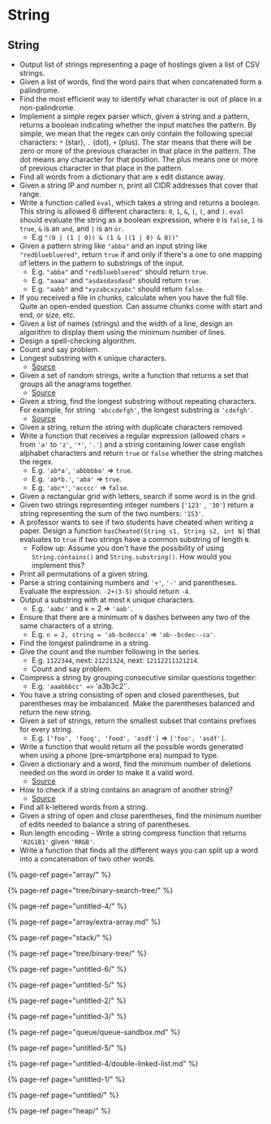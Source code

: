 # String



## String

* Output list of strings representing a page of hostings given a list of CSV strings.
* Given a list of words, find the word pairs that when concatenated form a palindrome.
* Find the most efficient way to identify what character is out of place in a non-palindrome.
* Implement a simple regex parser which, given a string and a pattern, returns a boolean indicating whether the input matches the pattern. By simple, we mean that the regex can only contain the following special characters: `*` \(star\), `.` \(dot\), `+` \(plus\). The star means that there will be zero or more of the previous character in that place in the pattern. The dot means any character for that position. The plus means one or more of previous character in that place in the pattern.
* Find all words from a dictionary that are x edit distance away.
* Given a string IP and number n, print all CIDR addresses that cover that range.
* Write a function called `eval`, which takes a string and returns a boolean. This string is allowed 6 different characters: `0`, `1`, `&`, `|`, `(`, and `)`. `eval` should evaluate the string as a boolean expression, where `0` is `false`, `1` is `true`, `&` is an `and`, and `|` is an `or`.
  * E.g `"(0 | (1 | 0)) & (1 & ((1 | 0) & 0))"`
* Given a pattern string like `"abba"` and an input string like `"redbluebluered"`, return `true` if and only if there's a one to one mapping of letters in the pattern to substrings of the input.
  * E.g. `"abba"` and `"redbluebluered"` should return `true`.
  * E.g. `"aaaa"` and `"asdasdasdasd"` should return `true`.
  * E.g. `"aabb"` and `"xyzabcxzyabc"` should return `false`.
* If you received a file in chunks, calculate when you have the full file. Quite an open-ended question. Can assume chunks come with start and end, or size, etc.
* Given a list of names \(strings\) and the width of a line, design an algorithm to display them using the minimum number of lines.
* Design a spell-checking algorithm.
* Count and say problem.
* Longest substring with `K` unique characters.
  * [Source](http://blog.gainlo.co/index.php/2016/04/12/find-the-longest-substring-with-k-unique-characters/)
* Given a set of random strings, write a function that returns a set that groups all the anagrams together.
  * [Source](http://blog.gainlo.co/index.php/2016/05/06/group-anagrams/)
* Given a string, find the longest substring without repeating characters. For example, for string `'abccdefgh'`, the longest substring is `'cdefgh'`.
  * [Source](http://blog.gainlo.co/index.php/2016/10/07/facebook-interview-longest-substring-without-repeating-characters/)
* Given a string, return the string with duplicate characters removed.
* Write a function that receives a regular expression \(allowed chars = from `'a'` to `'z'`, `'*'`, `'.'`\) and a string containing lower case english alphabet characters and return `true` or `false` whether the string matches the regex.
  * E.g. `'ab*a'`, `'abbbbba'` =&gt; `true`.
  * E.g. `'ab*b.'`, `'aba'` =&gt; `true`.
  * E.g. `'abc*'`, `'acccc'` =&gt; `false`.
* Given a rectangular grid with letters, search if some word is in the grid.
* Given two strings representing integer numbers \(`'123'` , `'30'`\) return a string representing the sum of the two numbers: `'153'`.
* A professor wants to see if two students have cheated when writing a paper. Design a function `hasCheated(String s1, String s2, int N)` that evaluates to `true` if two strings have a common substring of length `N`.
  * Follow up: Assume you don't have the possibility of using `String.contains()` and `String.substring()`. How would you implement this?
* Print all permutations of a given string.
* Parse a string containing numbers and `'+'`, `'-'` and parentheses. Evaluate the expression. `-2+(3-5)` should return `-4`.
* Output a substring with at most `K` unique characters.
  * E.g. `'aabc'` and `k` = 2 =&gt; `'aab'`.
* Ensure that there are a minimum of `N` dashes between any two of the same characters of a string.
  * E.g. `n = 2, string = 'ab-bcdecca'` =&gt; `'ab--bcdec--ca'`.
* Find the longest palindrome in a string.
* Give the count and the number following in the series.
  * E.g. `1122344`, next: `21221324`, next: `12112211121214`.
  * Count and say problem.
* Compress a string by grouping consecutive similar questions together:
  * E.g. `'aaabbbcc' =>` 'a3b3c2'\`.
* You have a string consisting of open and closed parentheses, but parentheses may be imbalanced. Make the parentheses balanced and return the new string.
* Given a set of strings, return the smallest subset that contains prefixes for every string.
  * E.g. `['foo', 'foog', 'food', 'asdf']` =&gt; `['foo', 'asdf']`.
* Write a function that would return all the possible words generated when using a phone \(pre-smartphone era\) numpad to type.
* Given a dictionary and a word, find the minimum number of deletions needed on the word in order to make it a valid word.
  * [Source](http://blog.gainlo.co/index.php/2016/04/29/minimum-number-of-deletions-of-a-string/)
* How to check if a string contains an anagram of another string?
  * [Source](http://blog.gainlo.co/index.php/2016/04/08/if-a-string-contains-an-anagram-of-another-string/)
* Find all k-lettered words from a string.
* Given a string of open and close parentheses, find the minimum number of edits needed to balance a string of parentheses.
* Run length encoding - Write a string compress function that returns `'R2G1B1'` given `'RRGB'`.
* Write a function that finds all the different ways you can split up a word into a concatenation of two other words.



{% page-ref page="array/" %}

{% page-ref page="tree/binary-search-tree/" %}

{% page-ref page="untitled-4/" %}

{% page-ref page="array/extra-array.md" %}

{% page-ref page="stack/" %}

{% page-ref page="tree/binary-tree/" %}

{% page-ref page="untitled-6/" %}

{% page-ref page="untitled-5/" %}

{% page-ref page="untitled-2/" %}

{% page-ref page="untitled-3/" %}

{% page-ref page="queue/queue-sandbox.md" %}

{% page-ref page="untitled-5/" %}

{% page-ref page="untitled-4/double-linked-list.md" %}

{% page-ref page="untitled-1/" %}

{% page-ref page="untitled/" %}

{% page-ref page="heap/" %}



